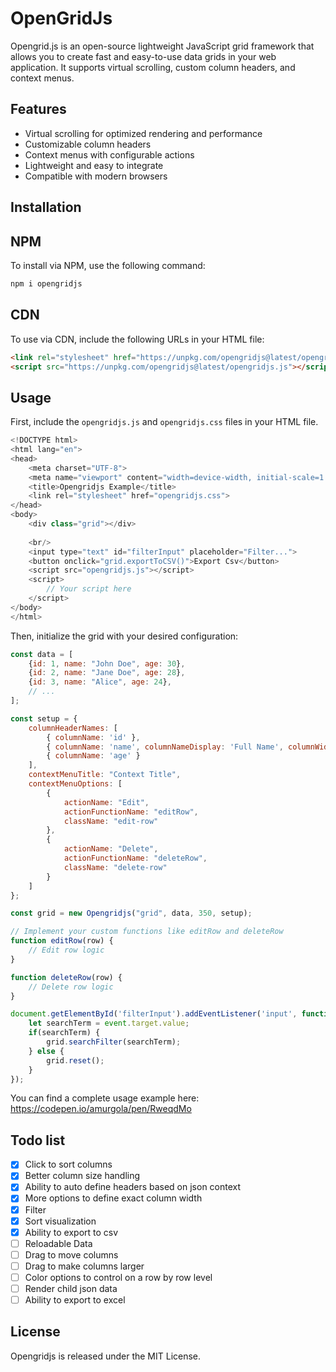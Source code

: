 ﻿# OpenGridJs
 
Opengrid.js is an open-source lightweight JavaScript grid framework that allows you to create fast and easy-to-use data grids in your web application. It supports virtual scrolling, custom column headers, and context menus.

## Features

- Virtual scrolling for optimized rendering and performance
- Customizable column headers
- Context menus with configurable actions
- Lightweight and easy to integrate
- Compatible with modern browsers

## Installation
## NPM
To install via NPM, use the following command:

```bash 
npm i opengridjs
```

## CDN
To use via CDN, include the following URLs in your HTML file:

```html 
<link rel="stylesheet" href="https://unpkg.com/opengridjs@latest/opengridjs.css">
<script src="https://unpkg.com/opengridjs@latest/opengridjs.js"></script>
```
    
## Usage

First, include the `opengridjs.js` and `opengridjs.css` files in your HTML file.

```javascript
<!DOCTYPE html>
<html lang="en">
<head>
    <meta charset="UTF-8">
    <meta name="viewport" content="width=device-width, initial-scale=1.0">
    <title>Opengridjs Example</title>
    <link rel="stylesheet" href="opengridjs.css">
</head>
<body>
    <div class="grid"></div>
    
    <br/>
    <input type="text" id="filterInput" placeholder="Filter...">
    <button onclick="grid.exportToCSV()">Export Csv</button>
    <script src="opengridjs.js"></script>
    <script>
        // Your script here
    </script>
</body>
</html>
```

Then, initialize the grid with your desired configuration:

```javascript
const data = [
    {id: 1, name: "John Doe", age: 30},
    {id: 2, name: "Jane Doe", age: 28},
    {id: 3, name: "Alice", age: 24},
    // ...
];

const setup = {
    columnHeaderNames: [
        { columnName: 'id' },
        { columnName: 'name', columnNameDisplay: 'Full Name', columnWidth: 200 },
        { columnName: 'age' }
    ],
    contextMenuTitle: "Context Title",
    contextMenuOptions: [
        {
            actionName: "Edit",
            actionFunctionName: "editRow",
            className: "edit-row"
        },
        {
            actionName: "Delete",
            actionFunctionName: "deleteRow",
            className: "delete-row"
        }
    ]
};

const grid = new Opengridjs("grid", data, 350, setup);

// Implement your custom functions like editRow and deleteRow
function editRow(row) {
    // Edit row logic
}

function deleteRow(row) {
    // Delete row logic
}

document.getElementById('filterInput').addEventListener('input', function(event) {
    let searchTerm = event.target.value;
    if(searchTerm) {
        grid.searchFilter(searchTerm);
    } else {
        grid.reset();
    }
});
```
You can find a complete usage example here: https://codepen.io/amurgola/pen/RweqdMo

## Todo list
- [X] Click to sort columns
- [X] Better column size handling
- [X] Ability to auto define headers based on json context
- [X] More options to define exact column width
- [X] Filter
- [X] Sort visualization
- [x] Ability to export to csv
- [ ] Reloadable Data
- [ ] Drag to move columns
- [ ] Drag to make columns larger
- [ ] Color options to control on a row by row level
- [ ] Render child json data
- [ ] Ability to export to excel

## License

Opengridjs is released under the MIT License.
